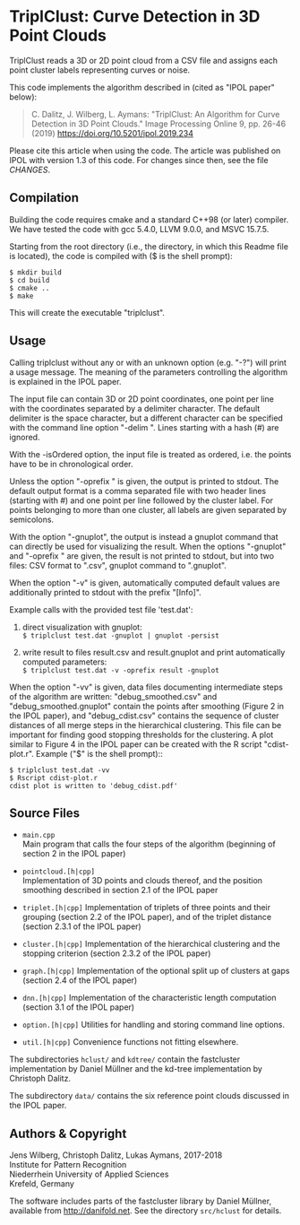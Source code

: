 TriplClust: Curve Detection in 3D Point Clouds
==============================================

TriplClust reads a 3D or 2D point cloud from a CSV file and assigns
each point cluster labels representing curves or noise.

This code implements the algorithm described in (cited as "IPOL paper" below):

> C. Dalitz, J. Wilberg, L. Aymans: "TriplClust: An Algorithm
> for Curve Detection in 3D Point Clouds."
> Image Processing Online 9, pp. 26-46 (2019)
> https://doi.org/10.5201/ipol.2019.234

Please cite this article when using the code. The article was published
on IPOL with version 1.3 of this code. For changes since then, see the file
*CHANGES*.


Compilation
-----------

Building the code requires cmake and a standard C++98 (or later) compiler.
We have tested the code with gcc 5.4.0, LLVM 9.0.0, and MSVC 15.7.5.

Starting from the root directory (i.e., the directory, in which this
Readme file is located), the code is compiled with ($ is the shell prompt):

    $ mkdir build
	$ cd build
	$ cmake ..
	$ make

This will create the executable "triplclust".


Usage
-----

Calling triplclust without any or with an unknown option (e.g. "-?")
will print a usage message. The meaning of the parameters controlling
the algorithm is explained in the IPOL paper.

The input file can contain 3D or 2D point coordinates, one point per line
with the coordinates separated by a delimiter character. The default delimiter
is the space character, but a different character can be specified with the
command line option "-delim <char>". Lines starting with a hash (#) are
ignored. 

With the -isOrdered option, the input file is treated as ordered, i.e. the 
points have to be in chronological order. 

Unless the option "-oprefix <prefix>" is given, the output is printed to
stdout. The default output format is a comma separated file with two header
lines (starting with #) and one point per line followed by the cluster label.
For points belonging to more than one cluster, all labels are given separated
by semicolons.

With the option "-gnuplot", the output is instead a gnuplot command that
can directly be used for visualizing the result. When the options "-gnuplot"
and "-oprefix <prefix>" are given, the result is not printed to stdout,
but into two files: CSV format to "<prefix>.csv", gnuplot command to
"<prefix>.gnuplot".

When the option "-v" is given, automatically computed default values are
additionally printed to stdout with the prefix "[Info]".

Example calls with the provided test file 'test.dat':

  1) direct visualization with gnuplot:  
     ``$ triplclust test.dat -gnuplot | gnuplot -persist``

  2) write result to files result.csv and result.gnuplot and print
     automatically computed parameters:  
     ``$ triplclust test.dat -v -oprefix result -gnuplot``

When the option "-vv" is given, data files documenting intermediate steps
of the algorithm are written: "debug_smoothed.csv" and "debug_smoothed.gnuplot"
contain the points after smoothing (Figure 2 in the IPOL paper), and
"debug_cdist.csv" contains the sequence of cluster distances of all merge
steps in the hierarchical clustering. This file can be important for finding
good stopping thresholds for the clustering. A plot similar to Figure 4 in
the IPOL paper can be created with the R script "cdist-plot.r".
Example ("$" is the shell prompt)::

    $ triplclust test.dat -vv
    $ Rscript cdist-plot.r
    cdist plot is written to 'debug_cdist.pdf'


Source Files
------------

 - ``main.cpp``  
   Main program that calls the four steps of the algorithm
   (beginning of section 2 in the IPOL paper)

 - ``pointcloud.[h|cpp]``  
   Implementation of 3D points and clouds thereof,
   and the position smoothing described in section 2.1 of the IPOL paper

 - ``triplet.[h|cpp]``
   Implementation of triplets of three points and their grouping
   (section 2.2 of the IPOL paper), and of the triplet distance
   (section 2.3.1 of the IPOL paper)

 - ``cluster.[h|cpp]``
   Implementation of the hierarchical clustering and the stopping
   criterion (section 2.3.2 of the IPOL paper)

 - ``graph.[h|cpp]``
   Implementation of the optional split up of clusters at gaps
   (section 2.4 of the IPOL paper)

 - ``dnn.[h|cpp]``
   Implementation of the characteristic length computation
   (section 3.1 of the IPOL paper)

 - ``option.[h|cpp]``
   Utilities for handling and storing command line options.

 - ``util.[h|cpp]``
   Convenience functions not fitting elsewhere.

The subdirectories ``hclust/`` and ``kdtree/`` contain the fastcluster
implementation by Daniel Müllner and the kd-tree implementation by
Christoph Dalitz.

The subdirectory ``data/`` contains the six reference point clouds discussed
in the IPOL paper.


Authors & Copyright
-------------------

Jens Wilberg, Christoph Dalitz, Lukas Aymans, 2017-2018  
Institute for Pattern Recognition  
Niederrhein University of Applied Sciences  
Krefeld, Germany

The software includes parts of the fastcluster library by Daniel Müllner,
available from http://danifold.net. See the directory ``src/hclust``
for details.
